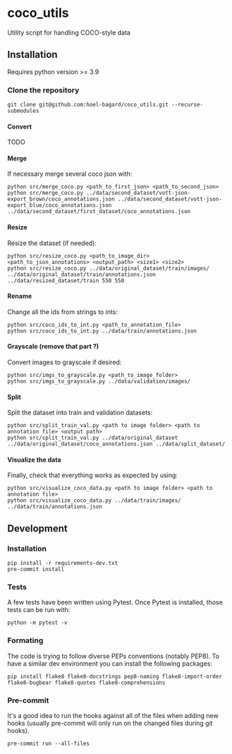# coco_utils
Utility script for handling COCO-style data

## Installation
Requires python version >= 3.9

### Clone the repository
```
git clone git@github.com:hoel-bagard/coco_utils.git --recurse-submodules
```

#### Convert
TODO

#### Merge
If necessary merge several coco json with:
```
python src/merge_coco.py <path_to_first_json> <path_to_second_json>
python src/merge_coco.py ../data/second_dataset/vott-json-export_brown/coco_annotations.json ../data/second_dataset/vott-json-export_blue/coco_annotations.json ../data/second_dataset/first_dataset/coco_annotations.json
```

#### Resize
Resize the dataset (if needed):
```
python src/resize_coco.py <path_to_image_dir> <path_to_json_annotations> <output_path> <size1> <size2>
python src/resize_coco.py ../data/original_dataset/train/images/ ../data/original_dataset/train/annotations.json ../data/resized_dataset/train 550 550
```

#### Rename
Change all the ids from strings to ints:
```
python src/coco_ids_to_int.py <path_to_annotation_file>
python src/coco_ids_to_int.py ../data/train/annotations.json
```

#### Grayscale (remove that part ?)
Convert images to grayscale if desired:
```
python src/imgs_to_grayscale.py <path_to_image_folder>
python src/imgs_to_grayscale.py ../data/validation/images/
```

#### Split
Split the dataset into train and validation datasets:
```
python src/split_train_val.py <path to image folder> <path to annotation file> <output path>
python src/split_train_val.py ../data/original_dataset ../data/original_dataset/coco_annotations.json ../data/split_dataset/
```

#### Visualize the data
Finally, check that everything works as expected by using:
```
python src/visualize_coco_data.py <path to image folder> <path to annotation file>
python src/visualize_coco_data.py ../data/train/images/ ../data/train/annotations.json
```

## Development
### Installation
```
pip install -r requirements-dev.txt
pre-commit install
```

### Tests
A few tests have been written using Pytest. Once Pytest is installed, those tests can be run with:
```
python -m pytest -v
```

### Formating
The code is trying to follow diverse PEPs conventions (notably PEP8). To have a similar dev environment you can install the following packages:
```
pip install flake8 flake8-docstrings pep8-naming flake8-import-order flake8-bugbear flake8-quotes flake8-comprehensions
```

### Pre-commit
It's a good idea to run the hooks against all of the files when adding new hooks (usually pre-commit will only run on the changed files during git hooks).
```
pre-commit run --all-files
```
